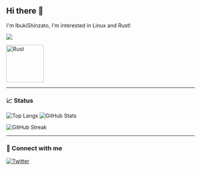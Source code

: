 ## Hi there 👋

I'm IbukiShinzato, I'm interested in Linux and Rust!

![](https://komarev.com/ghpvc/?username=IbukiShinzato&color=blueviolet&style=for-the-badge)

<img src="https://github.com/jdrouet/ferris-emoji/blob/main/ferris-hello.gif" alt="Rust" width="100px"/>

---

### 📈 Status

<p align="left"> 
  <img src="https://github-readme-stats.vercel.app/api/top-langs/?username=IbukiShinzato&layout=compact&theme=radical&show_icons=true" alt="Top Langs" />
  <img src="https://github-readme-stats.vercel.app/api?username=IbukiShinzato&show_icons=true&theme=radical" alt="GitHub Stats" />
</p>

![GitHub Streak](https://github-readme-streak-stats.herokuapp.com/?user=IbukiShinzato&theme=radical)

---

### 🔗 Connect with me

[![Twitter](https://img.shields.io/badge/-Twitter-1DA1F2?style=for-the-badge&logo=twitter&logoColor=white)](https://x.com/sitz_bnk21)


<!--
**IbukiShinzato/IbukiShinzato** is a ✨ _special_ ✨ repository because its `README.md` (this file) appears on your GitHub profile.

Here are some ideas to get you started:

- 🔭 I’m currently working on ...
- 🌱 I’m currently learning ...
- 👯 I’m looking to collaborate on ...
- 🤔 I’m looking for help with ...
- 💬 Ask me about ...
- 📫 How to reach me: ...
- 😄 Pronouns: ...
- ⚡ Fun fact: ...
-->
